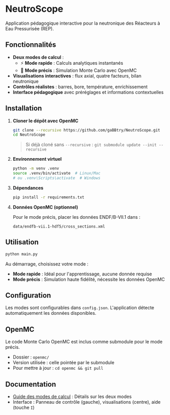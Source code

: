 # NeutroScope

Application pédagogique interactive pour la neutronique des Réacteurs à Eau Pressurisée (REP).

## Fonctionnalités

- **Deux modes de calcul** :
  - ⚡ **Mode rapide** : Calculs analytiques instantanés
  - 🎯 **Mode précis** : Simulation Monte Carlo avec OpenMC
- **Visualisations interactives** : flux axial, quatre facteurs, bilan neutronique
- **Contrôles réalistes** : barres, bore, température, enrichissement
- **Interface pédagogique** avec préréglages et informations contextuelles

## Installation

1. **Cloner le dépôt avec OpenMC**
   ```bash
   git clone --recursive https://github.com/gaBBtry/NeutroScope.git
   cd NeutroScope
   ```
   
   > Si déjà cloné sans `--recursive` : `git submodule update --init --recursive`

2. **Environnement virtuel**
   ```bash
   python -m venv .venv
   source .venv/bin/activate  # Linux/Mac
   # ou .venv\Scripts\activate  # Windows
   ```

3. **Dépendances**
   ```bash
   pip install -r requirements.txt
   ```

4. **Données OpenMC (optionnel)**
   
   Pour le mode précis, placer les données ENDF/B-VII.1 dans :
   ```
   data/endfb-vii.1-hdf5/cross_sections.xml
   ```

## Utilisation

```bash
python main.py
```

Au démarrage, choisissez votre mode :
- **Mode rapide** : Idéal pour l'apprentissage, aucune donnée requise
- **Mode précis** : Simulation haute fidélité, nécessite les données OpenMC

## Configuration

Les modes sont configurables dans `config.json`. L'application détecte automatiquement les données disponibles.

## OpenMC

Le code Monte Carlo OpenMC est inclus comme submodule pour le mode précis.
- Dossier : `openmc/`
- Version utilisée : celle pointée par le submodule
- Pour mettre à jour : `cd openmc && git pull`

## Documentation

- [Guide des modes de calcul](MODES_CALCUL.md) : Détails sur les deux modes
- Interface : Panneau de contrôle (gauche), visualisations (centre), aide (touche `I`) 
